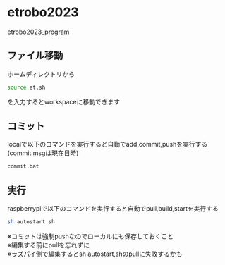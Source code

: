 # etrobo2023
etrobo2023_program

## ファイル移動
ホームディレクトリから
```bash
source et.sh
```
を入力するとworkspaceに移動できます


## コミット
localで以下のコマンドを実行すると自動でadd,commit,pushを実行する(commit msgは現在日時)
```bash
commit.bat
```

## 実行
raspberrypiで以下のコマンドを実行すると自動でpull,build,startを実行する
```bash
sh autostart.sh
```

※コミットは強制pushなのでローカルにも保存しておくこと  
※編集する前にpullを忘れずに  
※ラズパイ側で編集するとsh autostart,shのpullに失敗するかも  

